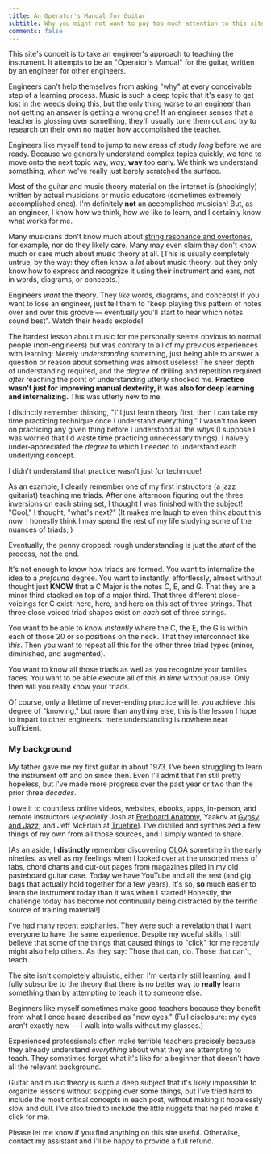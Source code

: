 ```yaml
---
title: An Operator's Manual for Guitar
subtitle: Why you might not want to pay too much attention to this site
comments: false
---
```

This site's conceit is to take an engineer's approach to teaching the instrument. It attempts to be an "Operator's Manual" for the guitar, written by an engineer for other engineers.

Engineers can't help themselves from asking "why" at every conceivable step of a learning process. Music is such a deep topic that it's easy to get lost in the weeds doing this, but the only thing worse to an engineer than not getting an answer is getting a wrong one! If an engineer senses that a teacher is glossing over something, they'll usually tune them out and try to research on their own no matter how accomplished the teacher.

Engineers like myself tend to jump to new areas of study *long* before we are ready. Because we generally understand complex topics quickly, we tend to move onto the next topic way, *way*, **way** too early. We think we understand something, when we've really just barely scratched the surface.

Most of the guitar and music theory material on the internet is (shockingly) written by actual musicians or music educators (sometimes extremely accomplished ones). I'm definitely **not** an accomplished musician! But, as an engineer, I know how we think, how we like to learn, and I certainly know what works for me.

Many musicians don't know much about [string resonance and overtones](https://en.wikipedia.org/wiki/String_resonance), for example, nor do they likely care. Many may even claim they don't know much or care much about music theory at all. [This is usually completely untrue, by the way: they often know a *lot* about music theory, but they only know how to express and recognize it using their instrument and ears, not in words, diagrams, or concepts.]

Engineers *want* the theory. They *like* words, diagrams, and concepts! If you want to lose an engineer, just tell them to "keep playing this pattern of notes over and over this groove &mdash; eventually you'll start to hear which notes sound best". Watch their heads explode!

The hardest lesson about music for me personally seems obvious to normal people (non-engineers) but was contrary to all of my previous experiences with learning: Merely *understanding* something, just being able to answer a question or reason about something was almost useless! The sheer depth of understanding required, and the *degree* of drilling and repetition required *after* reaching the point of understanding utterly shocked me. **Practice wasn't just for improving manual dexterity, it was also for deep learning and internalizing.** This was utterly new to me.

I distinctly remember thinking, "I'll just learn theory first, then I can take my time practicing technique once I understand everything." I wasn't too keen on practicing any given thing before I understood all the *whys* (I suppose I was worried that I'd waste time practicing unnecessary things). I naively under-appreciated the *degree* to which I needed to understand each underlying concept.

I didn't understand that practice wasn't just for technique!

As an example, I clearly remember one of my first instructors (a jazz guitarist) teaching me triads. After one afternoon figuring out the three inversions on each string set, I thought I was finished with the subject! "Cool," I thought, "what's next?" (It makes me laugh to even think about this now. I honestly think I may spend the rest of my life studying some of the nuances of triads, )

Eventually, the penny dropped: rough understanding is just the *start* of the process, not the end.

It's not enough to know how triads are formed. You want to internalize the idea to a *profound* degree. You want to instantly, effortlessly, almost without thought just **KNOW** that a C Major is the notes C, E, and G. That they are a minor third stacked on top of a major third. That three different close-voicings for C exist: here, here, and here on this set of three strings. That three close voiced triad shapes exist on *each* set of three strings.

You want to be able to know *instantly* where the C, the E, the G is within each of those 20 or so positions on the neck. That they interconnect like *this*. Then you want to repeat all this for the other three triad types (minor, diminished, and augmented).

You want to know all those triads as well as you recognize your families faces. You want to be able execute all of this *in time* without pause. Only then will you really know your triads.

Of course, only a lifetime of never-ending practice will let you achieve this degree of "knowing," but more than anything else, this is the lesson I hope to impart to other engineers: mere understanding is nowhere near sufficient.

### My background

My father gave me my first guitar in about 1973. I've been struggling to learn the instrument off and on since then. Even I'll admit that I'm still pretty hopeless, but I've made more progress over the past year or two than the prior three *decades*.

I owe it to countless online videos, websites, ebooks, apps, in-person, and remote instructors (*especially* Josh at [Fretboard Anatomy](http://fretboardanatomy.com), Yaakov at [Gypsy and Jazz](http://gypsyandjazz.com), and Jeff McErlain at [Truefire](http://truefire.com)). I've distilled and synthesized a few things of my own from all those sources, and I simply wanted to share.

[As an aside, I **distinctly** remember discovering [OLGA](https://en.wikipedia.org/wiki/On-line_Guitar_Archive) sometime in the early nineties, as well as my feelings when I looked over at the unsorted mess of tabs, chord charts and cut-out pages from magazines piled in my old pasteboard guitar case. Today we have YouTube and all the rest (and gig bags that actually hold together for a few years). It's so, **so** much easier to learn the instrument today than it was when I started! Honestly, the challenge today has become not continually being distracted by the terrific source of training material!]

I've had many recent epiphanies. They were such a revelation that I want everyone to have the same experience. Despite my woeful skills, I still believe that some of the things that caused things to "click" for me recently might also help others. As they say: Those that can, do. Those that can't, teach.

The site isn't completely altruistic, either. I'm certainly still learning, and I fully subscribe to the theory that there is no better way to **really** learn something than by attempting to teach it to someone else.

Beginners like myself sometimes make good teachers because they benefit from what I once heard described as "new eyes." (Full disclosure: my eyes aren't exactly new &mdash; I walk into walls without my glasses.)

Experienced professionals often make terrible teachers precisely because they already understand *everything* about what they are attempting to teach. They sometimes forget what it's like for a beginner that doesn't have all the relevant background.

Guitar and music theory is such a deep subject that it's likely impossible to organize lessons without skipping over some things, but I've tried hard to include the most critical concepts in each post, without making it hopelessly slow and dull. I've also tried to include the little nuggets that helped make it click for me.

Please let me know if you find anything on this site useful. Otherwise, contact my assistant and I'll be happy to provide a full refund.
